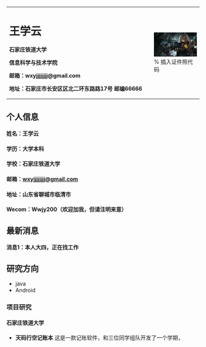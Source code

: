<table border="0">
  <tr>
    <td width="75%">
      <h1>王学云</h1>
      <p><b>石家庄铁道大学</b></p>
      <p><b>信息科学与技术学院</b></p>
      <p><b>邮箱：wxyjjjjjjjj@gmail.com</b></p>
      <p><b>地址：石家庄市长安区区北二环东路路17号 邮编66666</b></p>
    </td>
    <td width="25%">
      <img src="/QQ图片20200521003233.jpg" width="100%">      % 插入证件照代码
    </td>
  </tr>
</table>




## 个人信息
#### 姓名：王学云
#### 学历：大学本科
#### 学校：石家庄铁道大学
#### 邮箱：wxyjjjjjjjj@gmail.com
#### 地址：山东省聊城市临清市
#### Wecom：Wwjy200（欢迎加我，但请注明来意）



## 最新消息
#### 消息1：本人大四，正在找工作



## 研究方向
- java
- Android


### 项目研究
#### 石家庄铁道大学
- **天码行空记账本**
这是一款记账软件，和三位同学组队开发了一个学期，
